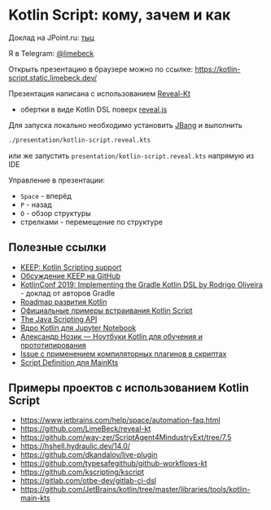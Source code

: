 # Kotlin Script: кому, зачем и как

Доклад на JPoint.ru: [тыц](https://jpoint.ru/talks/4f1950e6c4144d0ea1ac306d0545217a/)

Я в Telegram: [@limebeck](https://t.me/limebeck)

Открыть презентацию в браузере можно по ссылке: https://kotlin-script.static.limebeck.dev/

Презентация написана с использованием [Reveal-Kt](https://github.com/LimeBeck/reveal-kt) 
- обертки в виде Kotlin DSL поверх [reveal.js](https://revealjs.com/)

Для запуска локально необходимо установить [JBang](https://jbang.dev) и выполнить

```bash
./presentation/kotlin-script.reveal.kts
```

или же запустить `presentation/kotlin-script.reveal.kts` напрямую из IDE

Управление в презентации:
- `Space` - вперёд
- `P` - назад
- `O` - обзор структуры
- стрелками - перемещение по структуре

## Полезные ссылки

* [KEEP: Kotlin Scripting support](https://github.com/Kotlin/KEEP/blob/master/proposals/scripting-support.md#embedded-scripting)
* [Обсуждение KEEP на GitHub](https://github.com/Kotlin/KEEP/issues/75)
* [KotlinConf 2019: Implementing the Gradle Kotlin DSL by Rodrigo Oliveira](https://www.youtube.com/watch?v=OEFwnWxoazI) - доклад от авторов Gradle
* [Roadmap развития Kotlin](https://kotlinlang.org/docs/roadmap.html)
* [Официальные примеры встраивания Kotlin Script](https://github.com/Kotlin/kotlin-script-examples)
* [The Java Scripting API](https://docs.oracle.com/javase/8/docs/technotes/guides/scripting/prog_guide/api.html)
* [Ядро Kotlin для Jupyter Notebook](https://github.com/Kotlin/kotlin-jupyter)
* [Александр Нозик — Ноутбуки Kotlin для обучения и прототипирования](https://www.youtube.com/watch?v=4Sg2Qju67kE) 
* [Issue с применением компиляторных плагинов в скриптах](https://youtrack.jetbrains.com/issue/KT-47384)
* [Script Definition для MainKts](https://github.com/JetBrains/kotlin/blob/master/libraries/tools/kotlin-main-kts/src/org/jetbrains/kotlin/mainKts/scriptDef.kt)

## Примеры проектов с использованием Kotlin Script

* https://www.jetbrains.com/help/space/automation-faq.html
* https://github.com/LimeBeck/reveal-kt
* https://github.com/way-zer/ScriptAgent4MindustryExt/tree/7.5
* https://hshell.hydraulic.dev/14.0/
* https://github.com/dkandalov/live-plugin
* https://github.com/typesafegithub/github-workflows-kt
* https://github.com/kscripting/kscript
* https://gitlab.com/otbe-dev/gitlab-ci-dsl
* https://github.com/JetBrains/kotlin/tree/master/libraries/tools/kotlin-main-kts
